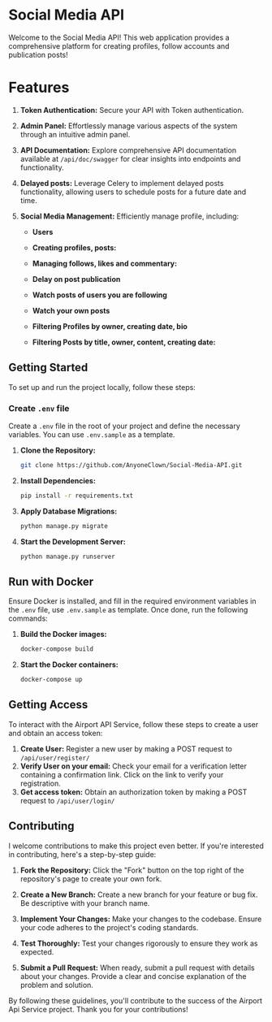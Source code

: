 # Social Media API

Welcome to the Social Media API! This web application provides a comprehensive platform for creating profiles, follow accounts and publication posts!

# Features

1. **Token Authentication:**
   Secure your API with Token authentication.

2. **Admin Panel:**
   Effortlessly manage various aspects of the system through an intuitive admin panel.

3. **API Documentation:**
   Explore comprehensive API documentation available at `/api/doc/swagger` for clear insights into endpoints and functionality.

4. **Delayed posts:**
   Leverage Celery to implement delayed posts functionality, allowing users to schedule posts for a future date and time.

5. **Social Media Management:**
   Efficiently manage profile, including:

    - **Users**

    - **Creating profiles, posts:**

    - **Managing follows, likes and commentary:**

    - **Delay on post publication**

    - **Watch posts of users you are following**

    - **Watch your own posts**

    - **Filtering Profiles by owner, creating date, bio**

    - **Filtering Posts by title, owner, content, creating date:**

## Getting Started

To set up and run the project locally, follow these steps:

### Create `.env` file

Create a `.env` file in the root of your project and define the necessary variables. You can use `.env.sample` as a template.


1. **Clone the Repository:**
    ```bash
    git clone https://github.com/AnyoneClown/Social-Media-API.git
    ```

2. **Install Dependencies:**
    ```bash
    pip install -r requirements.txt
    ```

3. **Apply Database Migrations:**
    ```bash
    python manage.py migrate
    ```

4. **Start the Development Server:**
    ```bash
    python manage.py runserver
    ```
## Run with Docker

Ensure Docker is installed, and fill in the required environment variables in the `.env` file, use `.env.sample` as template. Once done, run the following commands:

1. **Build the Docker images:**
    ```bash
    docker-compose build
    ```

2. **Start the Docker containers:**
    ```bash
    docker-compose up
    ```

## Getting Access

To interact with the Airport API Service, follow these steps to create a user and obtain an access token:

1. **Create User:**
   Register a new user by making a POST request to `/api/user/register/`
2. **Verify User on your email:**
   Check your email for a verification letter containing a confirmation link. Click on the link to verify your registration.
3. **Get access token:**
   Obtain an authorization token by making a POST request to `/api/user/login/`


## Contributing

I welcome contributions to make this project even better. If you're interested in contributing, here's a step-by-step guide:

1. **Fork the Repository:**
   Click the "Fork" button on the top right of the repository's page to create your own fork.

2. **Create a New Branch:**
   Create a new branch for your feature or bug fix. Be descriptive with your branch name.

3. **Implement Your Changes:**
   Make your changes to the codebase. Ensure your code adheres to the project's coding standards.

4. **Test Thoroughly:**
   Test your changes rigorously to ensure they work as expected.

5. **Submit a Pull Request:**
   When ready, submit a pull request with details about your changes. Provide a clear and concise explanation of the problem and solution.

By following these guidelines, you'll contribute to the success of the Airport Api Service project. Thank you for your contributions!
